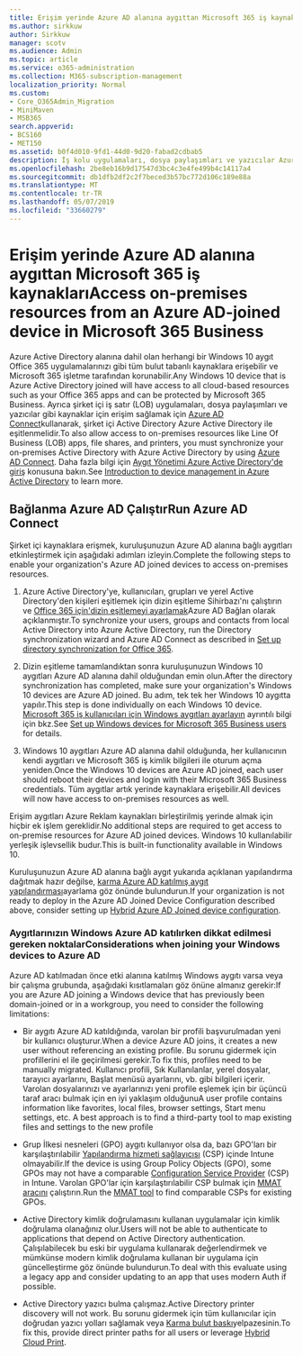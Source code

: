 ```yaml
---
title: Erişim yerinde Azure AD alanına aygıttan Microsoft 365 iş kaynakları
ms.author: sirkkuw
author: Sirkkuw
manager: scotv
ms.audience: Admin
ms.topic: article
ms.service: o365-administration
ms.collection: M365-subscription-management
localization_priority: Normal
ms.custom:
- Core_O365Admin_Migration
- MiniMaven
- MSB365
search.appverid:
- BCS160
- MET150
ms.assetid: b0f4d010-9fd1-44d0-9d20-fabad2cdbab5
description: İş kolu uygulamaları, dosya paylaşımları ve yazıcılar Azure Active Directory'den Windows 10 aygıt katıldı gibi yerinde kaynaklara erişmek nasıl öğrenin.
ms.openlocfilehash: 2be8eb16b9d17547d3bc4c3e4fe499b4c14117a4
ms.sourcegitcommit: db1dfb2df2c2f7beced3b57bc772d106c189e88a
ms.translationtype: MT
ms.contentlocale: tr-TR
ms.lasthandoff: 05/07/2019
ms.locfileid: "33660279"
---
```

# <a name="access-on-premises-resources-from-an-azure-ad-joined-device-in-microsoft-365-business"></a><span data-ttu-id="7159d-103">Erişim yerinde Azure AD alanına aygıttan Microsoft 365 iş kaynakları</span><span class="sxs-lookup"><span data-stu-id="7159d-103">Access on-premises resources from an Azure AD-joined device in Microsoft 365 Business</span></span>

<span data-ttu-id="7159d-104">Azure Active Directory alanına dahil olan herhangi bir Windows 10 aygıt Office 365 uygulamalarınızı gibi tüm bulut tabanlı kaynaklara erişebilir ve Microsoft 365 işletme tarafından korunabilir.</span><span class="sxs-lookup"><span data-stu-id="7159d-104">Any Windows 10 device that is Azure Active Directory joined will have access to all cloud-based resources such as your Office 365 apps and can be protected by Microsoft 365 Business.</span></span> <span data-ttu-id="7159d-105">Ayrıca şirket içi iş satır (LOB) uygulamaları, dosya paylaşımları ve yazıcılar gibi kaynaklar için erişim sağlamak için [Azure AD Connect](https://docs.microsoft.com/en-us/azure/active-directory/connect/active-directory-aadconnect)kullanarak, şirket içi Active Directory Azure Active Directory ile eşitlenmelidir.</span><span class="sxs-lookup"><span data-stu-id="7159d-105">To also allow access to on-premises resources like Line Of Business (LOB) apps, file shares, and printers, you must synchronize your on-premises Active Directory with Azure Active Directory by using [Azure AD Connect](https://docs.microsoft.com/en-us/azure/active-directory/connect/active-directory-aadconnect).</span></span> <span data-ttu-id="7159d-106">Daha fazla bilgi için [Aygıt Yönetimi Azure Active Directory'de giriş](https://docs.microsoft.com/en-us/azure/active-directory/device-management-introduction) konusuna bakın.</span><span class="sxs-lookup"><span data-stu-id="7159d-106">See [Introduction to device management in Azure Active Directory](https://docs.microsoft.com/en-us/azure/active-directory/device-management-introduction) to learn more.</span></span> 
  
## <a name="run-azure-ad-connect"></a><span data-ttu-id="7159d-107">Bağlanma Azure AD Çalıştır</span><span class="sxs-lookup"><span data-stu-id="7159d-107">Run Azure AD Connect</span></span>

<span data-ttu-id="7159d-108">Şirket içi kaynaklara erişmek, kuruluşunuzun Azure AD alanına bağlı aygıtları etkinleştirmek için aşağıdaki adımları izleyin.</span><span class="sxs-lookup"><span data-stu-id="7159d-108">Complete the following steps to enable your organization's Azure AD joined devices to access on-premises resources.</span></span>
  
1. <span data-ttu-id="7159d-109">Azure Active Directory'ye, kullanıcıları, grupları ve yerel Active Directory'den kişileri eşitlemek için dizin eşitleme Sihirbazı'nı çalıştırın ve [Office 365 için'dizin eşitlemeyi ayarlamak](https://support.office.com/article/1b3b5318-6977-42ed-b5c7-96fa74b08846)Azure AD Bağlan olarak açıklanmıştır.</span><span class="sxs-lookup"><span data-stu-id="7159d-109">To synchronize your users, groups and contacts from local Active Directory into Azure Active Directory, run the Directory synchronization wizard and Azure AD Connect as described in [Set up directory synchronization for Office 365](https://support.office.com/article/1b3b5318-6977-42ed-b5c7-96fa74b08846).</span></span>
    
2. <span data-ttu-id="7159d-110">Dizin eşitleme tamamlandıktan sonra kuruluşunuzun Windows 10 aygıtları Azure AD alanına dahil olduğundan emin olun.</span><span class="sxs-lookup"><span data-stu-id="7159d-110">After the directory synchronization has completed, make sure your organization's Windows 10 devices are Azure AD joined.</span></span> <span data-ttu-id="7159d-111">Bu adım, tek tek her Windows 10 aygıtta yapılır.</span><span class="sxs-lookup"><span data-stu-id="7159d-111">This step is done individually on each Windows 10 device.</span></span> <span data-ttu-id="7159d-112">[Microsoft 365 iş kullanıcıları için Windows aygıtları ayarlayın](set-up-windows-devices.md) ayrıntılı bilgi için bkz.</span><span class="sxs-lookup"><span data-stu-id="7159d-112">See [Set up Windows devices for Microsoft 365 Business users](set-up-windows-devices.md) for details.</span></span> 
    
3. <span data-ttu-id="7159d-113">Windows 10 aygıtları Azure AD alanına dahil olduğunda, her kullanıcının kendi aygıtları ve Microsoft 365 iş kimlik bilgileri ile oturum açma yeniden.</span><span class="sxs-lookup"><span data-stu-id="7159d-113">Once the Windows 10 devices are Azure AD joined, each user should reboot their devices and login with their Microsoft 365 Business credentials.</span></span> <span data-ttu-id="7159d-114">Tüm aygıtlar artık yerinde kaynaklara erişebilir.</span><span class="sxs-lookup"><span data-stu-id="7159d-114">All devices will now have access to on-premises resources as well.</span></span>
    
<span data-ttu-id="7159d-115">Erişim aygıtları Azure Reklam kaynakları birleştirilmiş yerinde almak için hiçbir ek işlem gereklidir.</span><span class="sxs-lookup"><span data-stu-id="7159d-115">No additional steps are required to get access to on-premise resources for Azure AD joined devices.</span></span> <span data-ttu-id="7159d-116">Windows 10 kullanılabilir yerleşik işlevsellik budur.</span><span class="sxs-lookup"><span data-stu-id="7159d-116">This is built-in functionality available in Windows 10.</span></span> 
  
<span data-ttu-id="7159d-117">Kuruluşunuzun Azure AD alanına bağlı aygıt yukarıda açıklanan yapılandırma dağıtmak hazır değilse, [karma Azure AD katılmış aygıt yapılandırması](manage-windows-devices.md)ayarlama göz önünde bulundurun.</span><span class="sxs-lookup"><span data-stu-id="7159d-117">If your organization is not ready to deploy in the Azure AD Joined Device Configuration described above, consider setting up [Hybrid Azure AD Joined device configuration](manage-windows-devices.md).</span></span>
  
### <a name="considerations-when-joining-your-windows-devices-to-azure-ad"></a><span data-ttu-id="7159d-118">Aygıtlarınızın Windows Azure AD katılırken dikkat edilmesi gereken noktalar</span><span class="sxs-lookup"><span data-stu-id="7159d-118">Considerations when joining your Windows devices to Azure AD</span></span>

<span data-ttu-id="7159d-119">Azure AD katılmadan önce etki alanına katılmış Windows aygıtı varsa veya bir çalışma grubunda, aşağıdaki kısıtlamaları göz önüne almanız gerekir:</span><span class="sxs-lookup"><span data-stu-id="7159d-119">If you are Azure AD joining a Windows device that has previously been domain-joined or in a workgroup, you need to consider the following limitations:</span></span>
  
- <span data-ttu-id="7159d-120">Bir aygıtı Azure AD katıldığında, varolan bir profili başvurulmadan yeni bir kullanıcı oluşturur.</span><span class="sxs-lookup"><span data-stu-id="7159d-120">When a device Azure AD joins, it creates a new user without referencing an existing profile.</span></span> <span data-ttu-id="7159d-121">Bu sorunu gidermek için profillerini el ile geçirilmesi gerekir.</span><span class="sxs-lookup"><span data-stu-id="7159d-121">To fix this, profiles need to be manually migrated.</span></span> <span data-ttu-id="7159d-122">Kullanıcı profili, Sık Kullanılanlar, yerel dosyalar, tarayıcı ayarlarını, Başlat menüsü ayarlarını, vb. gibi bilgileri içerir. Varolan dosyalarınızı ve ayarlarınızı yeni profile eşlemek için bir üçüncü taraf aracı bulmak için en iyi yaklaşım olduğunu</span><span class="sxs-lookup"><span data-stu-id="7159d-122">A user profile contains information like favorites, local files, browser settings, Start menu settings, etc. A best approach is to find a third-party tool to map existing files and settings to the new profile</span></span>

- <span data-ttu-id="7159d-123">Grup İlkesi nesneleri (GPO) aygıtı kullanıyor olsa da, bazı GPO'ları bir karşılaştırılabilir [Yapılandırma hizmeti sağlayıcısı](https://docs.microsoft.com/windows/configuration/provisioning-packages/how-it-pros-can-use-configuration-service-providers) (CSP) içinde Intune olmayabilir.</span><span class="sxs-lookup"><span data-stu-id="7159d-123">If the device is using Group Policy Objects (GPO), some GPOs may not have a comparable [Configuration Service Provider](https://docs.microsoft.com/windows/configuration/provisioning-packages/how-it-pros-can-use-configuration-service-providers) (CSP) in Intune.</span></span> <span data-ttu-id="7159d-124">Varolan GPO'lar için karşılaştırılabilir CSP bulmak için [MMAT aracını](https://www.microsoft.com/download/details.aspx?id=45520) çalıştırın.</span><span class="sxs-lookup"><span data-stu-id="7159d-124">Run the [MMAT tool](https://www.microsoft.com/download/details.aspx?id=45520) to find comparable CSPs for existing GPOs.</span></span>

- <span data-ttu-id="7159d-125">Active Directory kimlik doğrulamasını kullanan uygulamalar için kimlik doğrulama olanağınız olur.</span><span class="sxs-lookup"><span data-stu-id="7159d-125">Users will not be able to authenticate to applications that depend on Active Directory authentication.</span></span> <span data-ttu-id="7159d-126">Çalışılabilecek bu eski bir uygulama kullanarak değerlendirmek ve mümkünse modern kimlik doğrulama kullanan bir uygulama için güncelleştirme göz önünde bulundurun.</span><span class="sxs-lookup"><span data-stu-id="7159d-126">To deal with this evaluate using a legacy app and consider updating to an app that uses modern Auth if possible.</span></span>

- <span data-ttu-id="7159d-127">Active Directory yazıcı bulma çalışmaz.</span><span class="sxs-lookup"><span data-stu-id="7159d-127">Active Directory printer discovery will not work.</span></span> <span data-ttu-id="7159d-128">Bu sorunu gidermek için tüm kullanıcılar için doğrudan yazıcı yolları sağlamak veya [Karma bulut baskı](https://docs.microsoft.com/windows-server/administration/hybrid-cloud-print/hybrid-cloud-print-deploy)yelpazesinin.</span><span class="sxs-lookup"><span data-stu-id="7159d-128">To fix this, provide direct printer paths for all users or leverage [Hybrid Cloud Print](https://docs.microsoft.com/windows-server/administration/hybrid-cloud-print/hybrid-cloud-print-deploy).</span></span>
